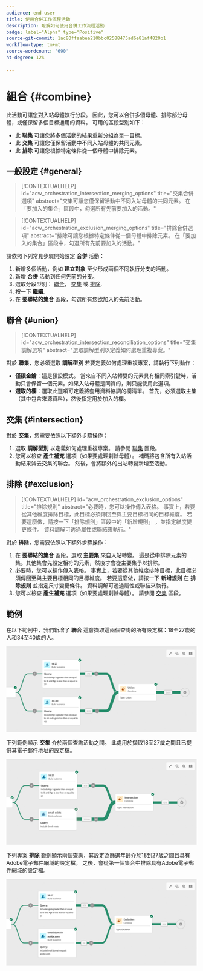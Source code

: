 ```yaml
---
audience: end-user
title: 使用合併工作流程活動
description: 瞭解如何使用合併工作流程活動
badge: label="Alpha" type="Positive"
source-git-commit: 1ac80ffaabea210bbc02588475ad6e81af4820b1
workflow-type: tm+mt
source-wordcount: '690'
ht-degree: 12%

---
```



# 組合 {#combine}

此活動可讓您對入站母體執行分段。 因此，您可以合併多個母體、排除部分母體，或僅保留多個目標通用的資料。 可用的區段型別如下：

<!--
The **Combine** activity can be placed after any other activity, but not at the beginning of the workflow. Any activity can be placed after the **Combine**.
-->

* 此 **聯集** 可讓您將多個活動的結果重新分組為單一目標。
* 此 **交集** 可讓您僅保留活動中不同入站母體的共同元素。
* 此 **排除** 可讓您根據特定條件從一個母體中排除元素。

## 一般設定 {#general}

>[!CONTEXTUALHELP]
>id="acw_orchestration_intersection_merging_options"
>title="交集合併選項"
>abstract="交集可讓您僅保留活動中不同入站母體的共同元素。 在「要加入的集合」區段中，勾選所有先前要加入的活動。"

>[!CONTEXTUALHELP]
>id="acw_orchestration_exclusion_merging_options"
>title="排除合併選項"
>abstract="排除可讓您根據特定條件從一個母體中排除元素。 在「要加入的集合」區段中，勾選所有先前要加入的活動。"

請依照下列常見步驟開始設定 **合併** 活動：

1. 新增多個活動，例如 **建立對象** 至少形成兩個不同執行分支的活動。
1. 新增 **合併** 活動到任何先前的分支。
1. 選取分段型別： [聯合](#union)， [交集](#intersection) 或 [排除](#exclusion).
1. 按一下 **繼續**.
1. 在 **要聯結的集合** 區段，勾選所有您欲加入的先前活動。

## 聯合 {#union}

>[!CONTEXTUALHELP]
>id="acw_orchestration_intersection_reconciliation_options"
>title="交集 調解選項"
>abstract="選取調解型別以定義如何處理重複專案。"

對於 **聯集**，您必須選取 **調解型別** 若要定義如何處理重複專案，請執行下列動作：

* **僅限金鑰**：這是預設模式。 當來自不同入站轉變的元素具有相同索引鍵時，活動只會保留一個元素。如果入站母體是同質的，則只能使用此選項。
* **選取的欄**：選取此選項可定義將套用資料協調的欄清單。 首先，必須選取主集（其中包含來源資料），然後指定用於加入的欄。

## 交集 {#intersection}

對於 **交集**，您需要依照以下額外步驟操作：

1. 選取 **調解型別** 以定義如何處理重複專案。 請參閱 [聯集](#union) 區段。
1. 您可以檢查 **產生補充** 選項（如果要處理剩餘母體）。 補碼將包含所有入站活動結果減去交集的聯合。 然後，會將額外的出站轉變新增至活動。

## 排除 {#exclusion}

>[!CONTEXTUALHELP]
>id="acw_orchestration_exclusion_options"
>title="排除規則"
>abstract="必要時，您可以操作傳入表格。 事實上，若要從其他維度排除目標，此目標必須傳回至與主要目標相同的目標維度。 若要這麼做，請按一下「排除規則」區段中的「新增規則」 ，並指定維度變更條件。 資料調解可透過屬性或聯結來執行。"

對於 **排除**，您需要依照以下額外步驟操作：

1. 在 **要聯結的集合** 區段，選取 **主要集** 來自入站轉變。 這是從中排除元素的集。其他集會先設定相符的元素，然後才會從主要集予以排除。
1. 必要時，您可以操作傳入表格。 事實上，若要從其他維度排除目標，此目標必須傳回至與主要目標相同的目標維度。 若要這麼做，請按一下 **新增規則** 在 **排除規則** 並指定尺寸變更條件。 資料調解可透過屬性或聯結來執行。
1. 您可以檢查 **產生補充** 選項（如果要處理剩餘母體）。 請參閱 [交集](#intersection) 區段。

## 範例

在以下範例中，我們新增了 **聯合** 這會擷取這兩個查詢的所有設定檔：18至27歲的人和34至40歲的人。

![](../assets/workflow-union-example.png)

下列範例顯示 **交集** 介於兩個查詢活動之間。 此處用於擷取18至27歲之間且已提供其電子郵件地址的設定檔。

![](../assets/workflow-intersection-example.png)

下列專案 **排除** 範例顯示兩個查詢，其設定為篩選年齡介於18到27歲之間且具有Adobe電子郵件網域的設定檔。 之後，會從第一個集合中排除具有Adobe電子郵件網域的設定檔。

![](../assets/workflow-exclusion-example.png)


